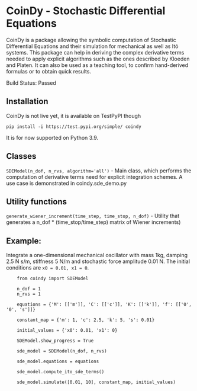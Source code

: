 # CoinDy - Stochastic Differential Equations

CoinDy is a package allowing the symbolic computation of Stochastic Differential Equations and their simulation for mechanical as well as Itō systems.
This package can help in deriving the complex derivative terms needed to apply explicit algorithms such as the ones described by Kloeden and Platen. It can also be used as a teaching tool, to confirm hand-derived formulas or to obtain quick results.

Build Status: Passed

## Installation

CoinDy is not live yet, it is available on TestPyPI though

    pip install -i https://test.pypi.org/simple/ coindy

It is for now supported on Python 3.9.

## Classes

`SDEModel(n_dof, n_rvs, algorithm='all')` - Main class, which performs the computation of derivative terms need for explicit integration schemes. A use case is demonstrated in coindy.sde_demo.py

## Utility functions

`generate_wiener_increment(time_step, time_stop, n_dof)` - Utility that generates a n_dof * (time_stop/time_step) matrix of Wiener increments)

## Example:
Integrate a one-dimensional mechanical oscillator with mass 1kg, damping 2.5 N s/m, stiffness 5 N/m
and stochastic force amplitude 0.01 N. The initial conditions are ``x0 = 0.01, x1 = 0``.

```
    from coindy import SDEModel

    n_dof = 1
    n_rvs = 1

    equations = {'M': [['m']], 'C': [['c']], 'K': [['k']], 'f': [['0', '0', 's']]}

    constant_map = {'m': 1, 'c': 2.5, 'k': 5, 's': 0.01}

    initial_values = {'x0': 0.01, 'x1': 0}

    SDEModel.show_progress = True

    sde_model = SDEModel(n_dof, n_rvs)

    sde_model.equations = equations

    sde_model.compute_ito_sde_terms()

    sde_model.simulate([0.01, 10], constant_map, initial_values)
```

